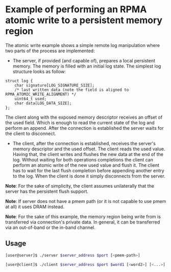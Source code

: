 Example of performing an RPMA atomic write to a persistent memory region
===

The atomic write example shows a simple remote log manipulation where two
parts of the process are implemented:
- The server, if provided (and capable of), prepares a local persistent memory.
The memory is filled with an initial log state. The simplest log structure
looks as follow:
```
struct log {
	char signature[LOG_SIGNATURE_SIZE];
	/* last written data (note the field is aligned to RPMA_ATOMIC_WRITE_ALIGNMENT) */
	uint64_t used;
	char data[LOG_DATA_SIZE];
};
```
The client along with the exposed memory descriptor receives an offset of
the used field. Which is enough to read the current state of the log and
perform an append. After the connection is established the server waits for
the client to disconnect.
- The client, after the connection is established, receives the server's
memory descriptor and the used offset. The client reads the used value.
Having that, the client writes and flushes the new data at the end of the log.
Without waiting for both operations completions the client can perform
an atomic write of the new used value and flush it. The client has to wait
for the last flush completion before appending another entry to the log.
When the client is done it simply disconnects from the server.

**Note**: For the sake of simplicity, the client assumes unilaterally that
the server has the persistent flush support.

**Note**: If server does not have a pmem path (or it is not
capable to use pmem at all) it uses DRAM instead.

**Note**: For the sake of this example, the memory region being write from is
transferred via connection's private data. In general, it can be transferred via
an out-of-band or the in-band channel.

## Usage

```bash
[user@server]$ ./server $server_address $port [<pmem-path>]
```

```bash
[user@client]$ ./client $server_address $port $word1 [<word2>] [<...>]
```
